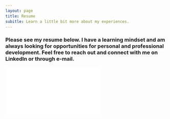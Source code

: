 ```yaml
---
layout: page
title: Resume
subitle: Learn a little bit more about my experiences.
---
```


### Please see my resume below. I have a learning mindset and am always looking for opportunities for personal and professional development. Feel free to reach out and connect with me on LinkedIn or through e-mail.

![Anh Cindy Nguyen](/assets/img/Resume.pdf)
